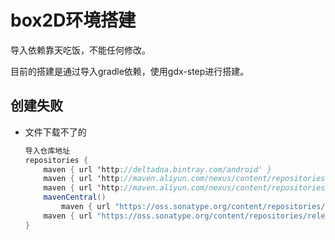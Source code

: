 # box2D环境搭建

导入依赖靠天吃饭，不能任何修改。

目前的搭建是通过导入gradle依赖，使用gdx-step进行搭建。





## 创建失败

- 文件下载不了的

  ```java
  导入仓库地址   
  repositories {
      maven { url 'http://deltadna.bintray.com/android' }
      maven { url 'http://maven.aliyun.com/nexus/content/repositories/google' }
      maven { url 'http://maven.aliyun.com/nexus/content/repositories/jcenter'}
      mavenCentral()
          maven { url "https://oss.sonatype.org/content/repositories/snapshots/" }
      maven { url "https://oss.sonatype.org/content/repositories/releases/" }
  }
  ```

  